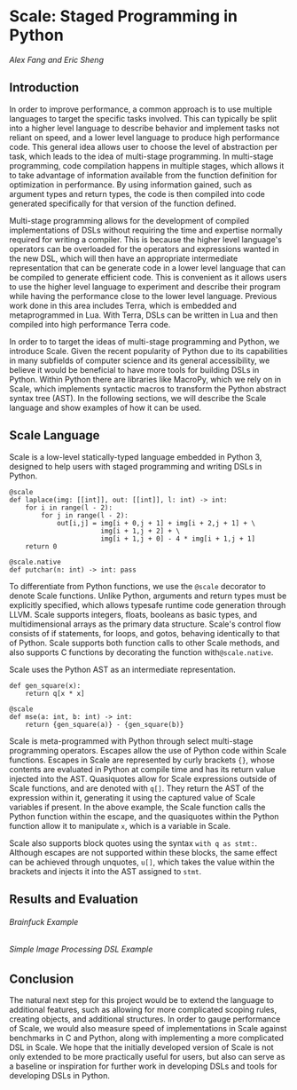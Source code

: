 Scale: Staged Programming in Python
==========================
_Alex Fang and Eric Sheng_

Introduction
---------------
In order to improve performance, a common approach is to use multiple languages to target the specific tasks involved. This can typically be split into a higher level language to describe behavior and implement tasks not reliant on speed, and a lower level language to produce high performance code. This general idea allows user to choose the level of abstraction per task, which leads to the idea of multi-stage programming. In multi-stage programming, code compilation happens in multiple stages, which allows it to take advantage of information available from the function definition for optimization in performance. By using information gained, such as argument types and return types, the code is then compiled into code generated specifically for that version of the function defined.

Multi-stage programming allows for the development of compiled implementations of DSLs without requiring the time and expertise normally required for writing a compiler. This is because the higher level language's operators can be overloaded for the operators and expressions wanted in the new DSL, which will then have an appropriate intermediate representation that can be generate code in a lower level language that can be compiled to generate efficient code. This is convenient as it allows users to use the higher level language to experiment and describe their program while having the performance close to the lower level language. Previous work done in this area includes Terra, which is embedded and metaprogrammed in Lua. With Terra, DSLs can be written in Lua and then compiled into high performance Terra code.

In order to to target the ideas of multi-stage programming and Python, we introduce Scale. Given the recent popularity of Python due to its capabilities in many subfields of computer science and its general accessibility, we believe it would be beneficial to have more tools for building DSLs in Python.  Within Python there are libraries like MacroPy, which we rely on in Scale, which implements syntactic macros to transform the Python abstract syntax tree (AST). In the following sections, we will describe the Scale language and show examples of how it can be used.

Scale Language
---------------
Scale is a low-level statically-typed language embedded in Python 3, designed to help users with staged programming and writing DSLs in Python.

    @scale
    def laplace(img: [[int]], out: [[int]], l: int) -> int:
        for i in range(l - 2):
            for j in range(l - 2):
                out[i,j] = img[i + 0,j + 1] + img[i + 2,j + 1] + \
                           img[i + 1,j + 2] + \
                           img[i + 1,j + 0] - 4 * img[i + 1,j + 1]
        return 0
        
    @scale.native
    def putchar(n: int) -> int: pass
        
To differentiate from Python functions, we use the `@scale` decorator to denote Scale functions. Unlike Python, arguments and return types must be explicitly specified, which allows typesafe runtime code generation through LLVM. Scale supports integers, floats, booleans as basic types, and multidimensional arrays as the primary data structure. Scale's control flow consists of if statements, for loops, and gotos, behaving identically to that of Python. Scale supports both function calls to other Scale methods, and also supports C functions by decorating the function with`@scale.native`.

Scale uses the Python AST as an intermediate representation.
        

    def gen_square(x):
        return q[x * x]

    @scale
    def mse(a: int, b: int) -> int:
        return {gen_square(a)} - {gen_square(b)}
        
Scale is meta-programmed with Python through select multi-stage programming operators. Escapes allow the use of Python code within Scale functions. Escapes in Scale are represented by curly brackets `{}`, whose contents are evaluated in Python at compile time and has its return value injected into the AST.
Quasiquotes allow for Scale expressions outside of Scale functions, and are denoted with `q[]`. They return the AST of the expression within it, generating it using the captured value of Scale variables if present. In the above example, the Scale function calls the Python function within the escape, and the quasiquotes within the Python function allow it to manipulate `x`, which is a variable in Scale.

Scale also supports block quotes using the syntax `with q as stmt:`. Although escapes are not supported within these blocks, the same effect can be achieved through unquotes, `u[]`, which takes the value within the brackets and injects it into the AST assigned to `stmt`.


Results and Evaluation
---------------
###### Brainfuck Example

###### Simple Image Processing DSL Example


Conclusion
---------------
The natural next step for this project would be to extend the language to additional features, such as allowing for more complicated scoping rules, creating objects, and additional structures. In order to gauge performance of Scale, we would also measure speed of implementations in Scale against benchmarks in C and Python, along with implementing a more complicated DSL in Scale. We hope that the initially developed version of Scale is not only extended to be more practically useful for users, but also can serve as a baseline or inspiration for further work in developing DSLs and tools for developing DSLs in Python.

